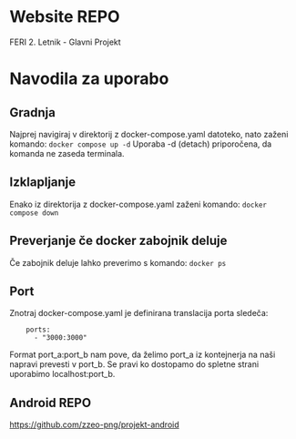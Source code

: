 # Website REPO
FERI 2. Letnik - Glavni Projekt

# Navodila za uporabo
## Gradnja
Najprej navigiraj v direktorij z docker-compose.yaml datoteko, nato zaženi komando:
```docker compose up -d```
Uporaba -d (detach) priporočena, da komanda ne zaseda terminala.

## Izklapljanje
Enako iz direktorija z docker-compose.yaml zaženi komando:
```docker compose down```

## Preverjanje če docker zabojnik deluje
Če zabojnik deluje lahko preverimo s komando:
```docker ps```

## Port
Znotraj docker-compose.yaml je definirana translacija porta sledeča:
```
    ports:
      - "3000:3000"
```
Format port_a:port_b nam pove, da želimo port_a iz kontejnerja na naši napravi prevesti v port_b. Se pravi ko dostopamo do spletne strani uporabimo localhost:port_b.

## Android REPO
https://github.com/zzeo-png/projekt-android
